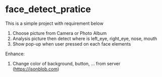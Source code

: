 # face_detect_pratice
This is a simple project with requirement below
1. Choose picture from Camera or Photo Album
2. Analysis picture then detect where is left_eye, right_eye, nose, mouth
3. Show pop-up when user pressed on each face elements

Enhance:
1. Change color of background, button, ... from server (https://jsonblob.com)
